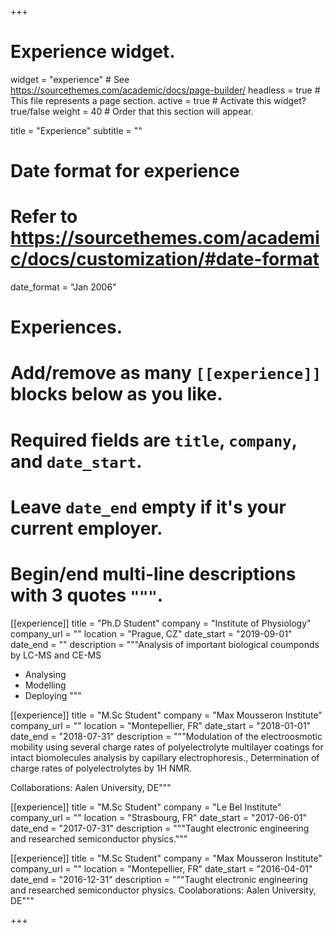 +++
# Experience widget.
widget = "experience"  # See https://sourcethemes.com/academic/docs/page-builder/
headless = true  # This file represents a page section.
active = true  # Activate this widget? true/false
weight = 40  # Order that this section will appear.

title = "Experience"
subtitle = ""

# Date format for experience
#   Refer to https://sourcethemes.com/academic/docs/customization/#date-format
date_format = "Jan 2006"

# Experiences.
#   Add/remove as many `[[experience]]` blocks below as you like.
#   Required fields are `title`, `company`, and `date_start`.
#   Leave `date_end` empty if it's your current employer.
#   Begin/end multi-line descriptions with 3 quotes `"""`.
[[experience]]
  title = "Ph.D Student"
  company = "Institute of Physiology"
  company_url = ""
  location = "Prague, CZ"
  date_start = "2019-09-01"
  date_end = ""
  description = """Analysis of important biological coumponds by LC-MS and CE-MS
  
  * Analysing
  * Modelling
  * Deploying
  """

[[experience]]
  title = "M.Sc Student"
  company = "Max Mousseron Institute"
  company_url = ""
  location = "Montepellier, FR"
  date_start = "2018-01-01"
  date_end = "2018-07-31"
  description = """Modulation of the electroosmotic mobility using several charge rates of polyelectrolyte multilayer coatings for intact biomolecules analysis by capillary electrophoresis.,
Determination of charge rates of polyelectrolytes by 1H NMR.

  Collaborations: Aalen University, DE"""

[[experience]]
  title = "M.Sc Student"
  company = "Le Bel Institute"
  company_url = ""
  location = "Strasbourg, FR"
  date_start = "2017-06-01"
  date_end = "2017-07-31"
  description = """Taught electronic engineering and researched semiconductor physics."""
  
  [[experience]]
  title = "M.Sc Student"
  company = "Max Mousseron Institute"
  company_url = ""
  location = "Montepellier, FR"
  date_start = "2016-04-01"
  date_end = "2016-12-31"
  description = """Taught electronic engineering and researched semiconductor physics.
  Coolaborations: Aalen University, DE"""
  
+++
